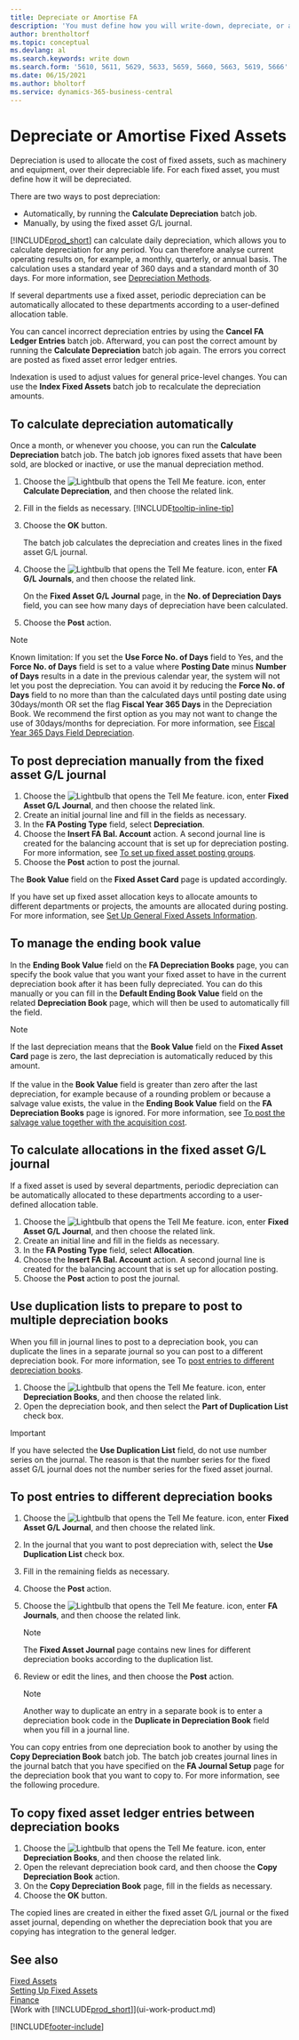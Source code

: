 ```yaml
---
title: Depreciate or Amortise FA
description: 'You must define how you will write-down, depreciate, or amortise each of your fixed assets, such as machinery and equipment, over their depreciable life.'
author: brentholtorf
ms.topic: conceptual
ms.devlang: al
ms.search.keywords: write down
ms.search.form: '5610, 5611, 5629, 5633, 5659, 5660, 5663, 5619, 5666'
ms.date: 06/15/2021
ms.author: bholtorf
ms.service: dynamics-365-business-central
---
```

# Depreciate or Amortise Fixed Assets

Depreciation is used to allocate the cost of fixed assets, such as machinery and equipment, over their depreciable life. For each fixed asset, you must define how it will be depreciated.  

 There are two ways to post depreciation:  

* Automatically, by running the **Calculate Depreciation** batch job.  
* Manually, by using the fixed asset G/L journal.  

[!INCLUDE[prod_short](includes/prod_short.md)] can calculate daily depreciation, which allows you to calculate depreciation for any period. You can therefore analyse current operating results on, for example, a monthly, quarterly, or annual basis. The calculation uses a standard year of 360 days and a standard month of 30 days. For more information, see [Depreciation Methods](fa-depreciation-methods.md).  

If several departments use a fixed asset, periodic depreciation can be automatically allocated to these departments according to a user-defined allocation table.  

You can cancel incorrect depreciation entries by using the **Cancel FA Ledger Entries** batch job. Afterward, you can post the correct amount by running the **Calculate Depreciation** batch job again. The errors you correct are posted as fixed asset error ledger entries.  

Indexation is used to adjust values for general price-level changes. You can use the **Index Fixed Assets** batch job to recalculate the depreciation amounts.  

## To calculate depreciation automatically

Once a month, or whenever you choose, you can run the **Calculate Depreciation** batch job. The batch job ignores fixed assets that have been sold, are blocked or inactive, or use the manual depreciation method.  

1. Choose the ![Lightbulb that opens the Tell Me feature.](media/ui-search/search_small.png "Tell me what you want to do") icon, enter **Calculate Depreciation**, and then choose the related link.  
2. Fill in the fields as necessary. [!INCLUDE[tooltip-inline-tip](includes/tooltip-inline-tip_md.md)]  
3. Choose the **OK** button.  

    The batch job calculates the depreciation and creates lines in the fixed asset G/L journal.

4. Choose the ![Lightbulb that opens the Tell Me feature.](media/ui-search/search_small.png "Tell me what you want to do") icon, enter **FA G/L Journals**, and then choose the related link.  

    On the **Fixed Asset G/L Journal** page, in the **No. of Depreciation Days** field, you can see how many days of depreciation have been calculated.  
5. Choose the **Post** action.  

> [!NOTE]
> Known limitation: If you set the **Use Force No. of Days** field to Yes, and the **Force No. of Days** field is set to a value where **Posting Date** minus **Number of Days** results in a date in the previous calendar year, the system will not let you post the depreciation.
> You can avoid it by reducing the **Force No. of Days** field to no more than than the calculated days until posting date using 30days/month OR set the flag **Fiscal Year 365 Days** in the Depreciation Book.
> We recommend the first option as you may not want to change the use of 30days/months for depreciation. For more information, see [Fiscal Year 365 Days Field Depreciation](fa-how-setup-depreciation.md#fiscal-year-365-days-field-depreciation).


## To post depreciation manually from the fixed asset G/L journal

1. Choose the ![Lightbulb that opens the Tell Me feature.](media/ui-search/search_small.png "Tell me what you want to do") icon, enter **Fixed Asset G/L Journal**, and then choose the related link.  
2. Create an initial journal line and fill in the fields as necessary.  
3. In the **FA Posting Type** field, select **Depreciation**.  
4. Choose the **Insert FA Bal. Account** action. A second journal line is created for the balancing account that is set up for depreciation posting. For more information, see [To set up fixed asset posting groups](fa-how-setup-general.md#to-set-up-fixed-asset-posting-groups).
5. Choose the **Post** action to post the journal.  

The **Book Value** field on the **Fixed Asset Card** page is updated accordingly.

If you have set up fixed asset allocation keys to allocate amounts to different departments or projects, the amounts are allocated during posting. For more information, see [Set Up General Fixed Assets Information](fa-how-setup-general.md).  

## To manage the ending book value

In the **Ending Book Value** field on the **FA Depreciation Books** page, you can specify the book value that you want your fixed asset to have in the current depreciation book after it has been fully depreciated. You can do this manually or you can fill in the **Default Ending Book Value** field on the related **Depreciation Book** page, which will then be used to automatically fill the field.

> [!NOTE]
> If the last depreciation means that the **Book Value** field on the **Fixed Asset Card** page is zero, the last depreciation is automatically reduced by this amount.<br /><br />
> If the value in the **Book Value** field is greater than zero after the last depreciation,  for example because of a rounding problem or because a salvage value exists, the value in the **Ending Book Value** field on the **FA Depreciation Books** page is ignored. For more information, see [To post the salvage value together with the acquisition cost](fa-how-acquire.md#to-post-the-salvage-value-together-with-the-acquisition-cost).

## To calculate allocations in the fixed asset G/L journal

If a fixed asset is used by several departments, periodic depreciation can be automatically allocated to these departments according to a user-defined allocation table.  

1. Choose the ![Lightbulb that opens the Tell Me feature.](media/ui-search/search_small.png "Tell me what you want to do") icon, enter **Fixed Asset G/L Journal**, and then choose the related link.  
2. Create an initial line and fill in the fields as necessary.
3. In the **FA Posting Type** field, select **Allocation**.  
4. Choose the **Insert FA Bal. Account** action. A second journal line is created for the balancing account that is set up for allocation posting.  
5. Choose the **Post** action to post the journal.  

## Use duplication lists to prepare to post to multiple depreciation books

When you fill in journal lines to post to a depreciation book, you can duplicate the lines in a separate journal so you can post to a different depreciation book. For more information, see To [post entries to different depreciation books](fa-how-depreciate-amortize.md#to-post-entries-to-different-depreciation-books).

1. Choose the ![Lightbulb that opens the Tell Me feature.](media/ui-search/search_small.png "Tell me what you want to do") icon, enter **Depreciation Books**, and then choose the related link.  
2. Open the depreciation book, and then select the **Part of Duplication List** check box.  

> [!IMPORTANT]  
>   If you have selected the **Use Duplication List** field, do not use number series on the journal. The reason is that the number series for the fixed asset G/L journal does not the number series for the fixed asset journal.  

## To post entries to different depreciation books

1. Choose the ![Lightbulb that opens the Tell Me feature.](media/ui-search/search_small.png "Tell me what you want to do") icon, enter **Fixed Asset G/L Journal**, and then choose the related link.  
2. In the journal that you want to post depreciation with, select the **Use Duplication List** check box.  
3. Fill in the remaining fields as necessary.  
4. Choose the **Post** action.  
5. Choose the ![Lightbulb that opens the Tell Me feature.](media/ui-search/search_small.png "Tell me what you want to do") icon, enter **FA Journals**, and then choose the related link.  

    > [!NOTE]  
    >   The **Fixed Asset Journal** page contains new lines for different depreciation books according to the duplication list.  
6. Review or edit the lines, and then choose the **Post** action.  

    > [!NOTE]  
    >   Another way to duplicate an entry in a separate book is to enter a depreciation book code in the **Duplicate in Depreciation Book** field when you fill in a journal line.  

You can copy entries from one depreciation book to another by using the **Copy Depreciation Book** batch job. The batch job creates journal lines in the journal batch that you have specified on the **FA Journal Setup** page for the depreciation book that you want to copy to. For more information, see the following procedure.  

## To copy fixed asset ledger entries between depreciation books

1. Choose the ![Lightbulb that opens the Tell Me feature.](media/ui-search/search_small.png "Tell me what you want to do") icon, enter **Depreciation Books**, and then choose the related link.  
2. Open the relevant depreciation book card, and then choose the **Copy Depreciation Book** action.  
3. On the **Copy Depreciation Book** page, fill in the fields as necessary.  
4. Choose the **OK** button.  

The copied lines are created in either the fixed asset G/L journal or the fixed asset journal, depending on whether the depreciation book that you are copying has integration to the general ledger.  

## See also

[Fixed Assets](fa-manage.md)  
[Setting Up Fixed Assets](fa-setup.md)  
[Finance](finance.md)  
[Work with [!INCLUDE[prod_short](includes/prod_short.md)]](ui-work-product.md)  


[!INCLUDE[footer-include](includes/footer-banner.md)]
